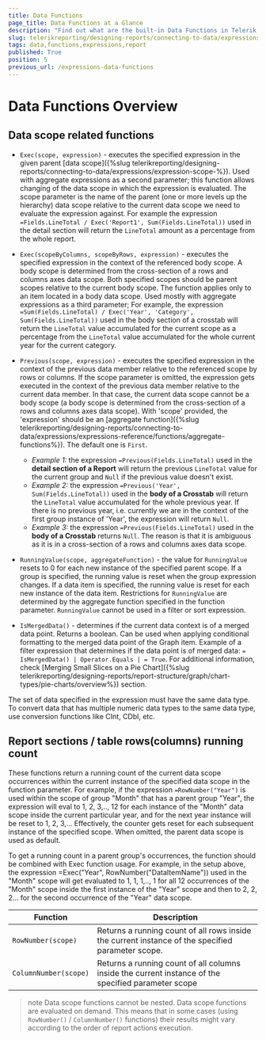 ```yaml
---
title: Data Functions
page_title: Data Functions at a Glance
description: "Find out what are the built-in Data Functions in Telerik Reporting and how to use them in expressions in reports."
slug: telerikreporting/designing-reports/connecting-to-data/expressions/expressions-reference/functions/data-functions
tags: data,functions,expressions,report
published: True
position: 5
previous_url: /expressions-data-functions
---
```


<style>
	table th:first-of-type {
		width: 25%;
	}
	table th:nth-of-type(2) {
		width: 75%;
	}
</style>

# Data Functions Overview

## Data scope related functions

* `Exec(scope, expression)` - executes the specified expression in the given parent [data scope]({%slug telerikreporting/designing-reports/connecting-to-data/expressions/expression-scope-%}). Used with aggregate expressions as a second parameter; this function allows changing of the data scope in which the expression is evaluated. The scope parameter is the name of the parent (one or more levels up the hierarchy) data scope relative to the current data scope we need to evaluate the expression against. For example the expression `=Fields.LineTotal / Exec('Report1', Sum(Fields.LineTotal))` used in the detail section will return the `LineTotal` amount as a percentage from the whole report.
* `Exec(scopeByColumns, scopeByRows, expression)` - executes the specified expression in the context of the referenced body scope. A body scope is determined from the cross-section of a rows and columns axes data scope. Both specified scopes should be parent scopes relative to the current body scope. The function applies only to an item located in a body data scope. Used mostly with aggregate expressions as a third parameter; For example, the expression `=Sum(Fields.LineTotal) / Exec('Year', 'Category', Sum(Fields.LineTotal))` used in the body section of a crosstab will return the `LineTotal` value accumulated for the current scope as a percentage from the `LineTotal` value accumulated for the whole current year for the current category.
* `Previous(scope, expression)` - executes the specified expression in the context of the previous data member relative to the referenced scope by rows or columns. If the scope parameter is omitted, the expression gets executed in the context of the previous data member relative to the current data member. In that case, the current data scope cannot be a body scope (a body scope is determined from the cross-section of a rows and columns axes data scope). With 'scope' provided, the 'expression' should be an [aggregate function]({%slug telerikreporting/designing-reports/connecting-to-data/expressions/expressions-reference/functions/aggregate-functions%}). The default one is `First`.

	+ _Example 1:_ the expression `=Previous(Fields.LineTotal)` used in the __detail section of a Report__ will return the previous `LineTotal` value for the current group and `Null` if the previous value doesn't exist.
	+ _Example 2:_ the expression `=Previous('Year', Sum(Fields.LineTotal))` used in the __body of a Crosstab__ will return the `LineTotal` value accumulated for the whole previous year. If there is no previous year, i.e. currently we are in the context of the first group instance of 'Year', the expression will return `Null`.
	+ _Example 3:_ the expression `=Previous(Fields.LineTotal)` used in the __body of a Crosstab__ returns `Null`. The reason is that it is ambiguous as it is in a cross-section of a rows and columns axes data scope.

* `RunningValue(scope, aggregateFunction)` - the value for `RunningValue` resets to 0 for each new instance of the specified parent scope. If a group is specified, the running value is reset when the group expression changes. If a data item is specified, the running value is reset for each new instance of the data item. Restrictions for `RunningValue` are determined by the aggregate function specified in the function parameter. `RunningValue` cannot be used in a filter or sort expression.
* `IsMergedData()` - determines if the current data context is of a merged data point. Returns a boolean. Can be used when applying conditional formatting to the merged data point of the Graph item. Example of a filter expression that determines if the data point is of merged data: `= IsMergedData() | Operator.Equals | = True`. For additional information, check [Merging Small Slices on a Pie Chart]({%slug telerikreporting/designing-reports/report-structure/graph/chart-types/pie-charts/overview%}) section.

The set of data specified in the expression must have the same data type. To convert data that has multiple numeric data types to the same data type, use conversion functions like CInt, CDbl, etc.

## Report sections / table rows(columns) running count

These functions return a running count of the current data scope occurrences within the current instance of the specified data scope in the function parameter. For example, if the expression `=RowNumber("Year")` is used within the scope of group "Month" that has a parent group "Year", the expression will eval to 1, 2, 3,.., 12 for each instance of the "Month" data scope inside the current particular year, and for the next year instance will be reset to 1, 2, 3,... Effectively, the counter gets reset for each subsequent instance of the specified scope. When omitted, the parent data scope is used as default.

To get a running count in a parent group's occurrences, the function should be combined with Exec function usage. For example, in the setup above, the expression =Exec("Year", RowNumber("DataItemName")) used in the "Month" scope will get evaluated to 1, 1, 1,.., 1 for all 12 occurrences of the "Month" scope inside the first instance of the "Year" scope and then to 2, 2, 2... for the second occurrence of the "Year" data scope.

| Function | Description |
| ------ | ------ |
| `RowNumber(scope)` |Returns a running count of all rows inside the current instance of the specified parameter scope.|
| `ColumnNumber(scope)` |Returns a running count of all columns inside the current instance of the specified parameter scope|

>note Data scope functions cannot be nested.
>Data scope functions are evaluated on demand. This means that in some cases (using `RowNumber()` / `ColumnNumber()` functions) their results might vary according to the order of report actions execution.
